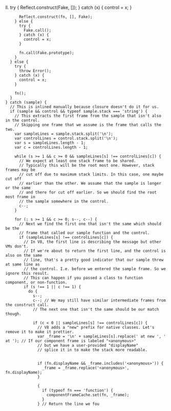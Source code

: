 ll.
          try {
            Reflect.construct(Fake, []);
          } catch (x) {
            control = x;
          }

          Reflect.construct(fn, [], Fake);
        } else {
          try {
            Fake.call();
          } catch (x) {
            control = x;
          }

          fn.call(Fake.prototype);
        }
      } else {
        try {
          throw Error();
        } catch (x) {
          control = x;
        }

        fn();
      }
    } catch (sample) {
      // This is inlined manually because closure doesn't do it for us.
      if (sample && control && typeof sample.stack === 'string') {
        // This extracts the first frame from the sample that isn't also in the control.
        // Skipping one frame that we assume is the frame that calls the two.
        var sampleLines = sample.stack.split('\n');
        var controlLines = control.stack.split('\n');
        var s = sampleLines.length - 1;
        var c = controlLines.length - 1;

        while (s >= 1 && c >= 0 && sampleLines[s] !== controlLines[c]) {
          // We expect at least one stack frame to be shared.
          // Typically this will be the root most one. However, stack frames may be
          // cut off due to maximum stack limits. In this case, one maybe cut off
          // earlier than the other. We assume that the sample is longer or the same
          // and there for cut off earlier. So we should find the root most frame in
          // the sample somewhere in the control.
          c--;
        }

        for (; s >= 1 && c >= 0; s--, c--) {
          // Next we find the first one that isn't the same which should be the
          // frame that called our sample function and the control.
          if (sampleLines[s] !== controlLines[c]) {
            // In V8, the first line is describing the message but other VMs don't.
            // If we're about to return the first line, and the control is also on the same
            // line, that's a pretty good indicator that our sample threw at same line as
            // the control. I.e. before we entered the sample frame. So we ignore this result.
            // This can happen if you passed a class to function component, or non-function.
            if (s !== 1 || c !== 1) {
              do {
                s--;
                c--; // We may still have similar intermediate frames from the construct call.
                // The next one that isn't the same should be our match though.

                if (c < 0 || sampleLines[s] !== controlLines[c]) {
                  // V8 adds a "new" prefix for native classes. Let's remove it to make it prettier.
                  var _frame = '\n' + sampleLines[s].replace(' at new ', ' at '); // If our component frame is labeled "<anonymous>"
                  // but we have a user-provided "displayName"
                  // splice it in to make the stack more readable.


                  if (fn.displayName && _frame.includes('<anonymous>')) {
                    _frame = _frame.replace('<anonymous>', fn.displayName);
                  }

                  {
                    if (typeof fn === 'function') {
                      componentFrameCache.set(fn, _frame);
                    }
                  } // Return the line we fou